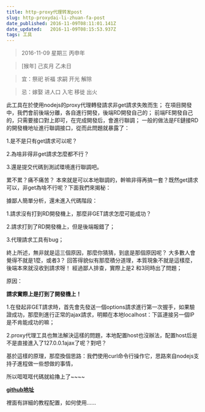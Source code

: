 ```yaml
---
title: http-proxy代理转发post
slug: http-proxydai-li-zhuan-fa-post
date_published: 2016-11-09T08:11:01.141Z
date_updated:   2016-11-09T08:15:53.937Z
tags: 工具
---
```


> 2016-11-09 星期三 丙申年

>[猴年] 己亥月 乙未日

>宜：祭祀 祈福 求嗣 开光 解除

>忌：嫁娶 进人口 入宅 移徙 出火

  此工具在於使用nodejs的proxy代理轉發請求非get請求失敗而生；
在項目開發中，我們會前後端分離，各自進行開發，後端RD開發自己的；
前端FE開發自己的，只需要接口對上即可，在完成開發后，會進行聯調；
一般的做法是FE鏈接RD的開發機地址進行聯調接口，從而此問題就暴露了：

1.是不是只有get請求可以呢？

2.為啥非得非get請求怎麼都不行？

3.還是提交代碼到測試環境進行聯調吧。

累不累？痛不痛苦？
本來就是可以本地聯調的，幹嘛非得再搞一套？既然get請求可以，非get為啥不行呢？下面我們來揭秘：

據鄙人簡單分析，還未進入代碼階段：

1.請求沒有打到RD開發機上，那麼非GET請求怎麼可能成功？

2.請求打到了RD開發機上，但是後端報錯了；

3.代理請求工具有bug；

終上所述，無非就是這三個原因，那麼你猜猜，到底是那個原因呢？
大多數人會覺得不就是1麼，或者3？
回答得貌似有那麼積分道理，本質現象不就是這樣麼，後端本來就沒收到請求呀！
經過鄙人排查，實際上是2 和3同時出了問題；

原因：

**請求實際上是打到了開發機上！**

1.在發起非GET請求時，首先會先發送一個options請求進行第一次握手，如果驗證成功，那麼則進行正常的ajax請求，明顯在本地localhost：下區連接另一個IP是不肯能成功的嘛；

2.proxy代理工具也無法解決這樣的問題，本地配置host也沒辦法，配置host后是不是直接進入了127.0.0.1ajax了呢？對吧？

基於這樣的原理，那麼換個思路：我們使用curl命令行操作它，思路來自nodejs支持子進程做一些想做的事情，

所以哐哐哐代碼就給擼上了~~~~

**[github地址](https://github.com/huarxia/curl-proxy)**

裡面有詳細的教程配置，如何使用......


